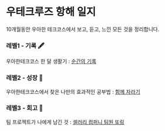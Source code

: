 # 우테크루즈 항해 일지
10개월동안 우아한 테크코스에서 보고, 듣고, 느낀 모든 것을 정리합니다.

### 레벨1 - 기록 🖋
우아한테크코스 한 달 생활기 : [순간의 기록](archive/level1.md)

### 레벨2 - 성장 🌱
우아한테크코스에서 찾은 나만의 효과적인 공부법 : [함께 자라기](archive/level2.md)

### 레벨3 - 회고 💭
팀 프로젝트가 나에게 남긴 것 : [셀러리 컴퍼니 팀원 또링](archive/level3.md)



